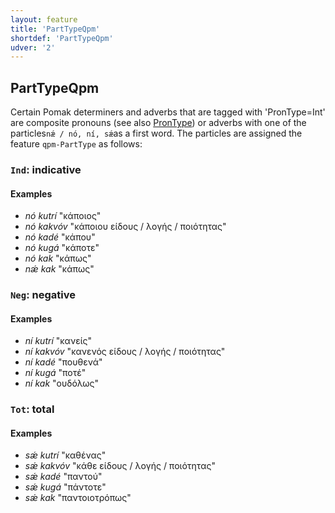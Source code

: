 ```yaml
---
layout: feature
title: 'PartTypeQpm'
shortdef: 'PartTypeQpm'
udver: '2'
---
```


## PartTypeQpm

Certain Pomak determiners and adverbs that are tagged with 'PronType=Int' are composite pronouns (see also [PronType]()) or adverbs with one of the particles`nǽ / nó, ní, sǽ`as a first word.  The particles are assigned the feature `qpm-PartType` as follows:
 

### <a name="Ind">`Ind`</a>: indicative

#### Examples

- *nó kutrí* "κάποιος"
- *nó kakvóv* "κάποιου είδους / λογής / ποιότητας"
- *nó kadé* "κάπου"
- *nó kugá* "κάποτε"
- *nó kak* "κάπως"
- *nǽ kak* "κάπως"

### <a name="Neg">`Neg`</a>: negative

#### Examples

- *ní kutrí* "κανείς"
- *ní kakvóv* "κανενός είδους / λογής / ποιότητας"
- *ní kadé* "πουθενά"
- *ní kugá* "ποτέ"
- *ní kak* "ουδόλως"


### <a name="Tot">`Tot`</a>: total

#### Examples

- *sǽ kutrí* "καθένας"
- *sǽ kakvóv* "κάθε είδους / λογής / ποιότητας"
- *sǽ kadé* "παντού"
- *sǽ kugá* "πάντοτε"
- *sǽ kak* "παντοιοτρόπως"

<!-- Interlanguage links updated Pá kvě 14 11:08:36 CEST 2021 -->
